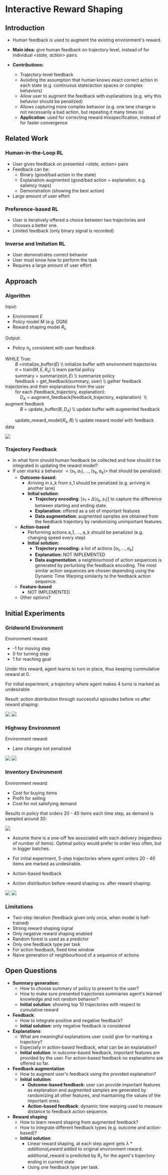 # Interactive Reward Shaping

## Introduction

 * Human feedback is used to augment the existing environment's reward.

 * **Main idea:** give human feedback on trajectory level, instead of for individual *<state, action>* pairs.

 * **Contributions:**
   * Trajectory-level feedback
   * Avoiding the assumption that human knows exact correct action in each state (e.g. continuous state/action spaces or complex behaviors)
   * Allow user to augment the feedback with explanations (e.g. why this behavior should be penalized)
   * Allows capturing more complex behavior (e.g. one lane change is not necessarily a bad action, but repeating it many times is)
   * **Application**: used for correcting reward misspecification, instead of for faster convergence 

## Related Work

### Human-in-the-Loop RL
* User gives feedback on presented *<state, action>* pairs
* Feedback can be:
  * Binary (good/bad action in the state)
  * Explanation-augmented (good/bad action + explanation, e.g. saliency maps)
  * Demonstration (showing the best action)
* Large amount of user effort

### Preference-based RL

* User is iteratively offered a choice between two trajectories and chooses a better one. 
* Limited feedback (only binary signal is recorded)

### Inverse and Imitation RL
* User demonstrates correct behavior
* User must know how to perform the task
* Requires a large amount of user effort

## Approach

### Algorithm 

Input: 
 * Environment $E$
 * Policy model $M$ (e.g. DQN)
 * Reward shaping model $R_{s}$

Output:
 * Policy $\pi_s$ consistent with user feedback

WHILE True:\
        $B$ =initialize_buffer$(E)$                                     \\\\ initialize buffer with environment trajectories\
        $\pi$ = train$(M, E, R_s)$                                      \\\\ learn partial policy\
        summary  = summarize($\pi, E$)                                  \\\\ summarize policy\
        feedback = get_feedback(summary, user)                          \\\\ gather feedback trajectories and their explanations from the user\
        for each (feedback_trajectory, explanation):      
            $D_A$ = augment_feedback(feedback_trajectory, explanation)  \\\\ augment feedback\
            $B$ =  update_buffer($B, D_A$)                              \\\\ update buffer with augmented feedback

        update_reward_model$(R_s, B)$                                   \\\\ update reward model with feedback data
  

![](img/alg_flow.png)

### Trajectory Feedback   

* In what form should human feedback be collected and how should it be integrated in updating the reward model?
* If user marks a behavior $<(s_1, a_1), ..., (s_k, a_k)>$ that should be penalized:
  * **Outcome-based:** 
    * Arriving in s_k from s_1 should be penalized (e.g. arriving in another lane)
    * **Initial solution**: 
      * **Trajectory encoding**: $[s_1 + \Delta(s_k, s_1)]$ to capture the difference between starting and ending state. 
      * **Explanation**: offered as a set of important features
      * **Data augmentation**: augmented samples are obtained from the feedback trajectory by randomizing unimportant features.
  * **Action-based** 
    * Performing actions a_1, ..., a_k should be penalized (e.g. changing speed every step)
    * **Initial solution:**
      * **Trajectory encoding:** a list of actions $[a_1, ..., a_k]$
      * **Explanation:** NOT IMPLEMENTED
      * **Data augmentation**: a neighbourhood of action sequences is generated by perturbing the feedback encoding. The most similar action sequences are chosen depending using the Dynamic Time Warping similarity to the feedback action sequence.
  * **Feature-based**
    * NOT IMPLEMENTED
  * Other options?


## Initial Experiments

### Gridworld Environment

Environment reward:
* -1 for moving step
* 0 for turning step
* 1 for reaching goal

Under this reward, agent learns to turn in place, thus keeping cummulative reward at 0. 

For initial experiment, a trajectory where agent makes 4 turns is marked as undesirable

Result: action distribution through successful episodes before vs after reward shaping:

![](img/before_gridworld.png) ![](img/after_gridworld.png)

### Highway Environment

Environment reward:
* Lane changes not penalized

![](img/before_highway.png)  ![](img/after_highway.png)

### Inventory Environment

Environment reward:
* Cost for buying items
* Profit for selling
* Cost for not satisfying demand

Results in policy that orders 20 - 40 items each time step, as demand is sampled around 30:

![](img/env_reward_inventory.png)

* Assume there is a one-off fee associated with each delivery (regardless of number of items).
Optimal policy would prefer to order less often, but in bigger batches.

* For initial experiment, 5-step trajectories where agent orders 20 - 40 items are marked as undesirable.
* Action-based feedback 
* Action distribution before reward shaping vs. after reward shaping:

![](img/before_inventory.png) ![](img/after_inventory.png)

### Limitations

* Two-step iteration (feedback given only once, when model is half-trained)
* Strong reward shaping signal 
* Only negative reward shaping enabled
* Random forest is used as a predictor
* Only one feedback type per task
* For action feedback, fixed time window
* Naive generation of neighbourhood of a sequence of actions

## Open Questions

* **Summary generation:** 
  * How to choose summary of policy to present to the user?
  * How to make sure presented trajectories summaries agent's learned knowledge and not random behavior?
  * **Initial solution**: showing top 10 trajectories with respect to cumulative reward
* **Feedback**:
  * How to integrate positive and negative feedback?
  * **Initial solution:** only negative feedback is considered
* **Explanations**:
  * What are meaningful explanations user could give for marking a trajectory?
  * Especially in action-based feedback, what can be an explanation?
  * **Initial solution**: in outcome-based feedback, important features are provided by the user. For action-based feedback no explanations are offered so far.
* **Feedback augmentation**
  * How to augment user's feedback using the provided explanation?
  * **Initial solution:** 
    * **Outcome-based feedback**: user can provide important features as explanation and augmented samples are generated by randomizing all other features, and maintaining the values of the important ones.
    * **Action-based feedback**: dynamic time warping used to measure distance to feedback action sequence.
* **Reward shaping** 
  * How to learn reward shaping from augmented feedback?
  * How to integrate different feedback types (e.g. outcome and action-based)?
  * **Initial solution**: 
    * Linear reward shaping, at each step agent gets $\lambda * additional_reward$ added to original environment reward. additional_reward is predicted by $R_s$ for the agent's trajectory ending in current state
    * Using one feedback type per task.